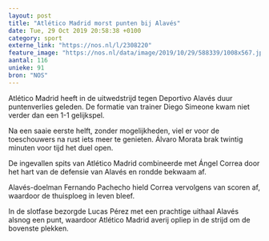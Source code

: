 ```yaml
---
layout: post
title: "Atlético Madrid morst punten bij Alavés"
date: Tue, 29 Oct 2019 20:58:38 +0100
category: sport
externe_link: "https://nos.nl/l/2308220"
feature_image: "https://nos.nl/data/image/2019/10/29/588339/1008x567.jpg"
aantal: 116
unieke: 91
bron: "NOS"
---
```


<p>Atlético Madrid heeft in de uitwedstrijd tegen Deportivo Alavés duur puntenverlies geleden. De formatie van trainer Diego Simeone kwam niet verder dan een 1-1 gelijkspel.</p>
<p>Na een saaie eerste helft, zonder mogelijkheden, viel er voor de toeschouwers na rust iets meer te genieten. Álvaro Morata brak twintig minuten voor tijd het duel open.</p>
<p>De ingevallen spits van Atlético Madrid combineerde met Ángel Correa door het hart van de defensie van Alavés en rondde bekwaam af.</p>
<p>Alavés-doelman Fernando Pachecho hield Correa vervolgens van scoren af, waardoor de thuisploeg in leven bleef.</p>
<p>In de slotfase bezorgde Lucas Pérez met een prachtige uithaal Alavés alsnog een punt, waardoor Atlético Madrid averij opliep in de strijd om de bovenste plekken.</p>

